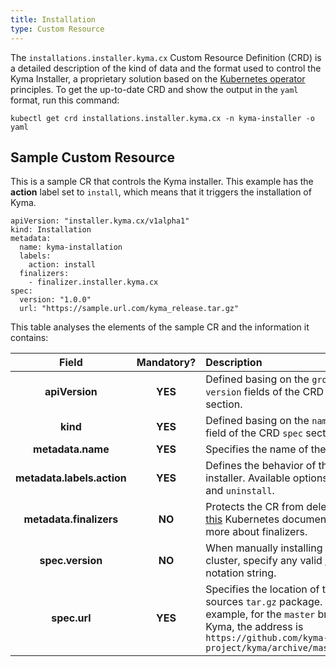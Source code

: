 ```yaml
---
title: Installation
type: Custom Resource
---
```


The `installations.installer.kyma.cx` Custom Resource Definition (CRD) is a detailed description of the kind of data and the format used to control the Kyma Installer, a proprietary solution based on the
[Kubernetes operator](https://coreos.com/operators/) principles. To get the up-to-date CRD and show the output in the `yaml` format, run this command:  

```
kubectl get crd installations.installer.kyma.cx -n kyma-installer -o yaml
```

## Sample Custom Resource

This is a sample CR that controls the Kyma installer. This example has the **action** label set to `install`, which means that it triggers the installation of Kyma.

```
apiVersion: "installer.kyma.cx/v1alpha1"
kind: Installation
metadata:
  name: kyma-installation
  labels:
    action: install
  finalizers:
    - finalizer.installer.kyma.cx
spec:
  version: "1.0.0"
  url: "https://sample.url.com/kyma_release.tar.gz"
```

This table analyses the elements of the sample CR and the information it contains:

| Field   |      Mandatory?      |  Description |
|:----------:|:-------------:|:------|
| **apiVersion** | **YES** | Defined basing on the `group` and `version` fields of the CRD `spec` section. |
| **kind** | **YES** | Defined basing on the `names: kind` field of the CRD `spec` section. |
| **metadata.name** | **YES** | Specifies the name of the CR. |
| **metadata.labels.action** | **YES** | Defines the behavior of the Kyma installer. Available options: `install` and `uninstall`. |
| **metadata.finalizers** | **NO** | Protects the CR from deletion. Read [this](https://kubernetes.io/docs/tasks/access-kubernetes-api/custom-resources/custom-resource-definitions/#finalizers) Kubernetes document to learn more about finalizers. |
| **spec.version** | **NO** | When manually installing Kyma on a cluster, specify any valid [SemVer](https://semver.org/) notation string. |
| **spec.url** | **YES** | Specifies the location of the Kyma sources `tar.gz` package. For example, for the `master` branch of Kyma, the address is `https://github.com/kyma-project/kyma/archive/master.tar.gz` |
